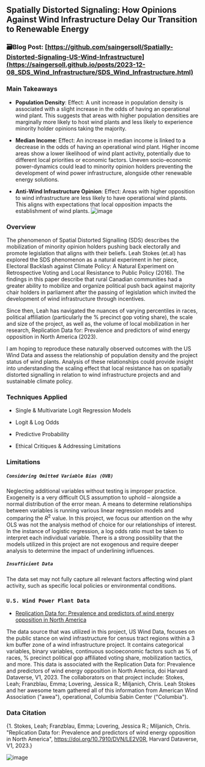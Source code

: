 ## Spatially Distorted Signaling: How Opinions Against Wind Infrastructure Delay Our Transition to Renewable Energy

### 🗃️Blog Post: [https://github.com/saingersoll/Spatially-Distorted-Signaling-US-Wind-Infrastructure](https://saingersoll.github.io/posts/2023-12-08_SDS_Wind_Infrastructure/SDS_Wind_Infrastructure.html)

### Main Takeaways

- **Population Density**: Effect: A unit increase in population density is associated with a slight increase in the odds of having an operational wind plant. This suggests that areas with higher population densities are marginally more likely to host wind plants and less likely to experience minority holder opinions taking the majority.

- **Median Income**: Effect: An increase in median income is linked to a decrease in the odds of having an operational wind plant. Higher income areas show a lower likelihood of wind plant activity, potentially due to different local priorities or economic factors. Uneven socio-economic power-dynamics could lead to minority opinion holders preventing the development of wind power infrastructure, alongside other renewable energy solutions.

- **Anti-Wind Infrastructure Opinion**: Effect: Areas with higher opposition to wind infrastructure are less likely to have operational wind plants. This aligns with expectations that local opposition impacts the establishment of wind plants.
![image](https://github.com/user-attachments/assets/2ff1a5fe-d0e3-4721-ad2c-836e7e238446)

### Overview

The phenomenon of Spatial Distorted Signalling (SDS) describes the mobilization of minority opinion holders pushing back electorally and promote legislation that aligns with their beliefs. Leah Stokes (et.al) has explored the SDS phenomenon as a natural experiment in her piece, Electoral Backlash against Climate Policy: A Natural Experiment on Retrospective Voting and Local Resistance to Public Policy (2016). The findings in this paper describe that rural Canadian communities had a greater ability to mobilize and organize political push back against majority chair holders in parliament after the passing of legislation which invited the development of wind infrastructure through incentives.

Since then, Leah has navigated the nuances of varying percentiles in races, political affiliation (particularly the % precinct gop voting share), the scale and size of the project, as well as, the volume of local mobilization in her research, Replication Data for: Prevalence and predictors of wind energy opposition in North America (2023). 

I am hoping to reproduce these naturally observed outcomes with the US Wind Data and assess the relationship of population density and the project status of wind plants. Analysis of these relationships could provide insight into understanding the scaling effect that local resistance has on spatially distorted signalling in relation to wind infrastructure projects and and sustainable climate policy.

### Techniques Applied

- Single & Multivariate Logit Regression Models

- Logit & Log Odds

- Predictive Probability

- Ethical Critiques & Addressing Limitations

### Limitations

##### `Considering Omitted Variable Bias (OVB)`

Neglecting additional variables without testing is improper practice. Exogeneity is a very difficult OLS assumption to uphold – alongside a normal distribution of the error mean. A means to determine relationships between variables is running various linear regression models and comparing the $R^2$ value. In this project, we focus our attention on the why OLS was not the analysis method of choice for our relationships of interest. In the instance of logistic regression, a log odds ratio must be taken to interpret each individual variable. There is a strong possibility that the models utilized in this project are not exogenous and require deeper analysis to determine the impact of underlining influences.

##### `Insufficient Data`

The data set may not fully capture all relevant factors affecting wind plant activity, such as specific local policies or environmental conditions.

### `U.S. Wind Power Plant Data`

- [Replication Data for: Prevalence and predictors of wind energy opposition in North America](https://dataverse.harvard.edu/file.xhtml?fileId=7339850&version=1.0)

The data source that was utilized in this project, US Wind Data, focuses on the public stance on wind infrastructure for census tract regions within a 3 km buffer zone of a wind infrastructure project. It contains categorical variables, binary variables, continuous socioeconomic factors such as % of races, % precinct political gop affiliated voting share, mobilization tactics, and more. This data is associated with the Replication Data for: Prevalence and predictors of wind energy opposition in North America, doi Harvard Dataverse, V1, 2023. The collaborators on that project include: Stokes, Leah; Franzblau, Emma; Lovering, Jessica R.; Miljanich, Chris. Leah Stokes and her awesome team gathered all of this information from American Wind Association ("awea"), operational, Columbia Sabin Center ("Columbia").

### Data Citation

{1. Stokes, Leah; Franzblau, Emma; Lovering, Jessica R.; Miljanich, Chris. "Replication Data for: Prevalence and predictors of wind energy opposition in North America", https://doi.org/10.7910/DVN/LE2V0R, Harvard Dataverse, V1, 2023.}

![image](https://github.com/user-attachments/assets/306e9255-2892-4fee-bf61-20c176bc1cfd)

